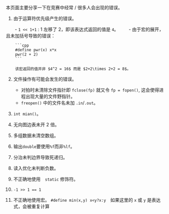 本页面主要分享一下在竞赛中经常 / 很多人会出现的错误。

1.  由于运算符优先级产生的错误。

　　-   `1 << 1+1` : 1 左移了 2，即该表达式返回的值是 `4`。
　　-   由于宏的展开，且未加括号导致的错误：
        
        ```cpp
        #define pwr(x) x*x
        pwr(2 + 2)
        ```

        该宏返回的值并非 $4^2 = 16$ 而是 $2+2\times 2+2 = 8$。

2.  文件操作有可能会发生的错误。

    -   对拍时未清除文件指针即 `fclose(fp)` 就又令 `fp = fopen()`, 这会使得进程出现大量的文件野指针。
    -   `freopen()` 中的文件名未加 `.in`/`.out`。

3.  `int mian()`。

4.  无向图边表未开 2 倍。

5.  多组数据未清空数组。

6.  输出`double`要使用`%f`而非`%lf`。

7.  分治未判边界导致死递归。

8.  读入优化未判断负数。

9.  不正确地使用　`static` 修饰符。

10.  `-1 >> 1 == 1`

11. 不正确地使用宏。
    `#define min(x,y) x<y?x:y`　如果这里的 `x` 或 `y` 是表达式，会被重复计算

    
